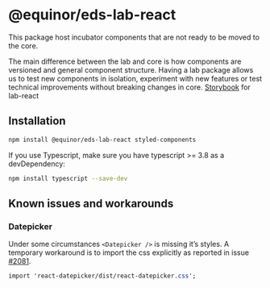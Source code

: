 # @equinor/eds-lab-react

This package host incubator components that are not ready to be moved to the core.

The main difference between the lab and core is how components are versioned and general component structure. Having a lab package allows us to test new components in isolation, experiment with new features or test technical improvements without breaking changes in core.
[Storybook](https://s478stedsstorybooklabs.z16.web.core.windows.net/) for lab-react
## Installation

```sh
npm install @equinor/eds-lab-react styled-components
```
If you use Typescript, make sure you have typescript >= 3.8 as a devDependency:
```sh
npm install typescript --save-dev
```

## Known issues and workarounds

### Datepicker

Under some circumstances `<Datepicker />` is missing it’s styles. A temporary workaround is to import the css explicitly as reported in issue [#2081](https://github.com/equinor/design-system/issues/2081).

```css
import 'react-datepicker/dist/react-datepicker.css';
```
